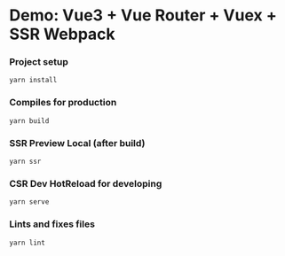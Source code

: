 # Demo: Vue3 + Vue Router + Vuex + SSR Webpack

### Project setup

```
yarn install
```

### Compiles for production

```
yarn build
```

### SSR Preview Local (after build)

```
yarn ssr
```

### CSR Dev HotReload for developing

```
yarn serve
```

### Lints and fixes files

```
yarn lint
```
